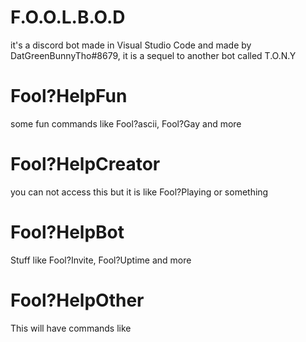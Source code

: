 # F.O.O.L.B.O.D
it's a discord bot made in Visual Studio Code and made by DatGreenBunnyTho#8679, it is a sequel to another bot called T.O.N.Y

# Fool?HelpFun
some fun commands like Fool?ascii, Fool?Gay and more

# Fool?HelpCreator
you can not access this but it is like Fool?Playing or something

# Fool?HelpBot
Stuff like Fool?Invite, Fool?Uptime and more

# Fool?HelpOther
This will have commands like
